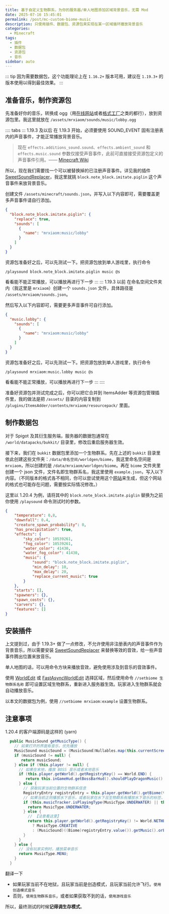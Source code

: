 ```yaml
---
title: 基于自定义生物群系，为你的服务器/单人地图添加区域背景音乐，无需 Mod
date: 2025-07-16 15:45:01
permalink: /post/mc-custom-biome-music
description: 只使用插件、数据包、资源包来实现在某一区域循环播放背景音乐
categories: 
  - Minecraft
tags: 
  - 插件
  - 数据包
  - 资源包
  - 音乐
sidebar: auto
---
```


::: tip
因为需要数据包，这个功能理论上在 `1.16.2+` 版本可用，建议在 `1.19.3+` 的版本使用以得到最佳效果。
:::

## 准备音乐，制作资源包

先准备好你的音乐，转换成 ogg（用[在线网站](https://www.aconvert.com/cn/audio/mp3-to-ogg/)或者[格式工厂](http://www.pcgeshi.com/download.html)之类的都行），放到资源包里。我这里就放在 `/assets/mrxiaom/sounds/music/lobby.ogg`

:::: tabs
::: 1.19.3 及以后
在 1.19.3 开始，必须要使用 SOUND_EVENT 固有注册表内的声音事件，才能正常播放背景音乐。
> 现在 `effects.additions_sound.sound`、`​effects.ambient_sound` 和 `​effects.music.sound` 参数仅接受声音事件，此前可直接接受资源包定义的声音事件引用。—— [Minecraft Wiki](https://zh.minecraft.wiki/w/%E7%94%9F%E7%89%A9%E7%BE%A4%E7%B3%BB%E5%AE%9A%E4%B9%89%E6%A0%BC%E5%BC%8F?variant=zh-cn#%E5%8E%86%E5%8F%B2)

所以，现在我们需要找一个可以被替换掉的已注册声音事件。详见我的插件 [SweetSoundReplacer](https://github.com/MrXiaoM/SweetSoundReplacer)，我这里就挑 `block.note_block.imitate.piglin` 这个声音事件来放背景音乐。

创建文件 `/assets/minecraft/sounds.json`，并写入以下内容即可，需要覆盖更多声音事件请自行添加。
```json
{
  "block.note_block.imitate.piglin": {
    "replace": true,
    "sounds": [
      {
        "name": "mrxiaom:music/lobby"
      }
    ]
  }
}
```

资源包准备好之后，可以先测试一下。把资源包放到单人游戏里，执行命令
```
/playsound block.note_block.imitate.piglin music @s
```
看看能不能正常播放，可以播放再进行下一步
:::
::: 1.19.3 以前
在命名空间文件夹内（我这里是 `mrxiaom`）创建一个 `sounds.json` 文件，具体路径是 `/assets/mrxiaom/sounds.json`。

然后写入以下内容即可，需要更多声音事件可自行添加。
```json
{
  "music.lobby": {
    "sounds": [
      {
        "name": "mrxiaom:music/lobby"
      }
    ]
  }
}
```

资源包准备好之后，可以先测试一下。把资源包放到单人游戏里，执行命令
```
/playsound mrxiaom:music.lobby music @s
```
看看能不能正常播放，可以播放再进行下一步
:::
::::

准备好资源包并测试完成之后，你可以把它合并到 ItemsAdder 等资源包管理插件里，我的做法是把 `/assets/` 目录的内容复制到 `/plugins/ItemsAdder/contents/mrxiaom/resourcepack/` 里面。

## 制作数据包

对于 Spigot 及其衍生服务端，服务器的数据包通常在 `/world/datapacks/bukkit/` 目录里，修改后重启服务器生效。

接下来，我们在 `bukkit` 数据包里添加一个生物群系。先在上述的 `bukkit` 目录里依此创建这些文件夹：`/data/命名空间/worldgen/biome`，我这里命名空间是 `mrxiaom`，所以创建的是 `/data/mrxiaom/worldgen/biome`。再在 `biome` 文件夹里创建一个 json 文件，文件名即生物群系名，我这里使用 `example.json`，写入以下内容。（不同版本的格式各不相同，你可以尝试使用这个[网站](https://misode.github.io/worldgen/biome/)来生成，但这个网站的格式也可能存在问题，需要按实际情况修改。）

这里以 1.20.4 为例，请将其中的 `block.note_block.imitate.piglin` 替换为之前你使用 `/playsound` 命令测试时的参数。
```json
{
    "temperature": 0.8,
    "downfall": 0.4,
    "creature_spawn_probability": 0,
    "has_precipitation": true,
    "effects": {
        "sky_color": 10539261,
        "fog_color": 10539261,
        "water_color": 41430,
        "water_fog_color": 41430,
        "music": {
            "sound": "block.note_block.imitate.piglin",
            "min_delay": 10,
            "max_delay": 20,
            "replace_current_music": true
        }
    },
    "starts": [],
    "spawners": {},
    "spawn_costs": {},
    "carvers": {},
    "features": []
}
```

## 安装插件

上文提到过，由于 1.19.3+ 做了一点修改，不允许使用非注册表内的声音事件作为背景音乐，所以需要安装 [SweetSoundReplacer](https://github.com/MrXiaoM/SweetSoundReplacer) 来替换等效的音效，给一些声音事件腾出位置来放音乐。

单人地图的话，可以用命令方块来播放音效，避免使用涉及到音乐的音效事件。

使用 [WorldEdit](https://modrinth.com/plugin/worldedit/versions?l=bukkit) 或 [FastAsyncWorldEdit](https://modrinth.com/plugin/fastasyncworldedit/versions?l=paper) 选择区域，然后使用命令 `//setbiome 生物群系名称` 即可设置区域生物群系，重新进入服务器生效。玩家进入生物群系就会自动播放音乐。

以本文的数据包为例，使用 `//setbiome mrxiaom:example` 设置生物群系。

## 注意事项

1.20.4 的客户端源码是这样的 (yarn)
```java
  public MusicSound getMusicType() {
    // 如果打开的界面有音乐，优先播放
    MusicSound musicSound = (MusicSound)Nullables.map(this.currentScreen, Screen::getMusic);
    if (musicSound != null) {
       return musicSound;
    } else if (this.player != null) {
      // 如果在末地，播放 BOSS 音乐或者末地音乐
      if (this.player.getWorld().getRegistryKey() == World.END) {
         return this.inGameHud.getBossBarHud().shouldPlayDragonMusic() ? MusicType.DRAGON : MusicType.END;
      } else {
        // 获取玩家当前位置的生物群系信息
        RegistryEntry registryEntry = this.player.getWorld().getBiome(this.player.getBlockPos());
        // 如果当前正则播放水下音乐，或者玩家在水下且生物群系有播放水下音乐的标签，播放水下音乐
        if (this.musicTracker.isPlayingType(MusicType.UNDERWATER) || this.player.isSubmergedInWater() && registryEntry.isIn(BiomeTags.PLAYS_UNDERWATER_MUSIC)) {
          return MusicType.UNDERWATER;
        } else {
          // 【注意看这里】
          return this.player.getWorld().getRegistryKey() != World.NETHER && this.player.getAbilities().creativeMode && this.player.getAbilities().allowFlying
            ? MusicType.CREATIVE
            : (MusicSound)((Biome)registryEntry.value()).getMusic().orElse(MusicType.GAME);
        }
      }
    } else {
      // 没有玩家实例时，播放菜单音乐
      return MusicType.MENU;
    }
  }
```
翻译一下
+ 如果玩家当前不在地狱，且玩家当前是创造模式，且玩家当前允许飞行。`使用创造模式音乐`
+ 否则，`使用生物群系音乐`，或者如果获取不到的话，`使用游戏音乐`

所以，最终测试的时候**记得调生存模式**。
